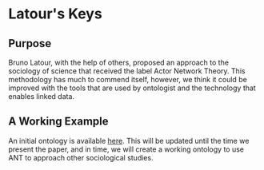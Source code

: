 # Latour's Keys

## Purpose

Bruno Latour, with the help of others, proposed an approach to the sociology of
science that received the label Actor Network Theory. This methodology has much
to commend itself, however, we think it could be improved with the tools that
are used by ontologist and the technology that enables linked data.

## A Working Example

An initial ontology is available
[here](https://e2dubba.github.io/latours-keys/ontology/v1). This will be
updated until the time we present the paper, and in time, we will create a
working ontology to use ANT to approach other sociological studies.

